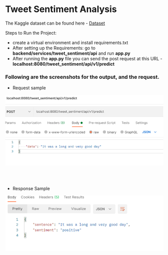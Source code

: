 # Tweet Sentiment Analysis

The Kaggle dataset can be found here - [Dataset](https://www.kaggle.com/c/tweet-sentiment-extraction/data)
 
Steps to Run the Project:
- create a virtual environment and install requirements.txt
- After setting up the Requirements: go to **backend/services/tweet_sentiment/api** and run **app.py**
- After running the **app.py** file you can send the post request at this URL - **localhost:8080/tweet_sentiment/api/v1/predict**

### Following are the screenshots for the output, and the request.

- Request sample 

![Sample request](https://github.com/R-aryan/Tweet_Sentiment_Analysis/blob/main/msc/request_sample.png)

  <br>
  <br>
  
- Response Sample

![Sample response](https://github.com/R-aryan/Tweet_Sentiment_Analysis/blob/main/msc/response_sample.png)
